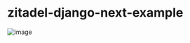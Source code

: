 # zitadel-django-next-example
![image](https://github.com/AsgrimS/zitadel-django-next-example/assets/32067841/7ae06891-37a3-4380-a3af-86574c6024c2)
